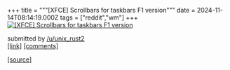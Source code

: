 +++
title = """[XFCE] Scrollbars for taskbars F1 version"""
date = 2024-11-14T08:14:19.000Z
tags = ["reddit","wm"]
+++
[![[XFCE] Scrollbars for taskbars F1 version](https://external-preview.redd.it/NmxmeTBuZ3FzdDBlMczYqMa72i25jYGGusFEIsNQgzdHJ8Hln13nu8yWTHNs.png?width=640&crop=smart&auto=webp&s=5582ecca6a122dbd5870ba9272dabfb518b698d1 "[XFCE] Scrollbars for taskbars F1 version")](https://www.reddit.com/r/unixporn/comments/1gr05qd/xfce_scrollbars_for_taskbars_f1_version/)

submitted by [/u/unix\_rust2](https://www.reddit.com/user/unix_rust2)  
[\[link\]](https://v.redd.it/dqovf3rost0e1) [\[comments\]](https://www.reddit.com/r/unixporn/comments/1gr05qd/xfce_scrollbars_for_taskbars_f1_version/)

[[source]](https://www.reddit.com/r/unixporn/comments/1gr05qd/xfce_scrollbars_for_taskbars_f1_version/)
